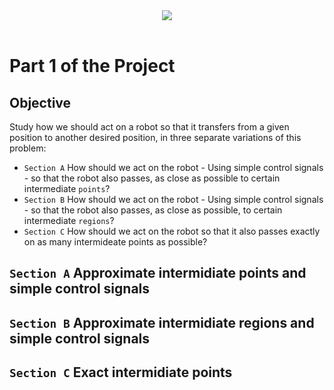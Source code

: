 <div align="center">
  <a><img src="https://fenix.tecnico.ulisboa.pt/api/bennu-portal/configuration/logo"></a><br><br>
</div>

# Part 1 of the Project
## Objective
Study how we should act on a robot so that it transfers from a given position to another desired position, in three separate variations of this problem:
  - `Section A` How should we act on the robot - Using simple control signals - so that the robot also passes, as close as possible to certain intermediate `points`?
  - `Section B` How should we act on the robot - Using simple control signals - so that the robot also passes, as close as possible, to certain intermediate `regions`?
  - `Section C` How should we act on the robot so that it also passes exactly on as many intermideate points as possible?
  
## `Section A` Approximate intermidiate points and simple control signals
## `Section B` Approximate intermidiate regions and simple control signals
## `Section C` Exact intermidiate points
